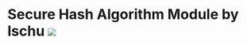 # Secure Hash Algorithm Module by lschu ![](https://travis-ci.com/LSchultebraucks/lschu-sha.svg?branch=master)
